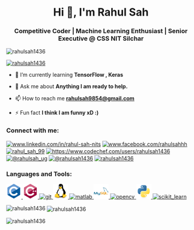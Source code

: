 <h1 align="center">Hi 👋, I'm Rahul Sah</h1>
<h3 align="center">Competitive Coder | Machine Learning Enthusiast | Senior Executive @ CSS NIT Silchar</h3>

<p align="left"> <img src="https://komarev.com/ghpvc/?username=rahulsah1436&label=Profile%20views&color=0e75b6&style=flat" alt="rahulsah1436" /> </p>

<p align="left"> <a href="https://github.com/ryo-ma/github-profile-trophy"><img src="https://github-profile-trophy.vercel.app/?username=rahulsah1436" alt="rahulsah1436" /></a> </p>
<!-- 🔭 I’m currently working on [Bone Suppliments Market Segmentation](https://github.com/rahulsah1436/Bone-Suppliments-Market-Segmentation) -->

- 🌱 I’m currently learning **TensorFlow , Keras**

- 💬 Ask me about **Anything I am ready to help.**

- 📫 How to reach me **rahulsah9854@gmail.com**

- ⚡ Fun fact **I think I am funny xD :)**

<h3 align="left">Connect with me:</h3>
<p align="left">
<a href="https://linkedin.com/in/www.linkedin.com/in/rahul-sah-nits" target="blank"><img align="center" src="https://raw.githubusercontent.com/rahuldkjain/github-profile-readme-generator/master/src/images/icons/Social/linked-in-alt.svg" alt="www.linkedin.com/in/rahul-sah-nits" height="30" width="40" /></a>
<a href="https://fb.com/www.facebook.com/rahulsahhh" target="blank"><img align="center" src="https://raw.githubusercontent.com/rahuldkjain/github-profile-readme-generator/master/src/images/icons/Social/facebook.svg" alt="www.facebook.com/rahulsahhh" height="30" width="40" /></a>
<a href="https://instagram.com/rahul_sah_99" target="blank"><img align="center" src="https://raw.githubusercontent.com/rahuldkjain/github-profile-readme-generator/master/src/images/icons/Social/instagram.svg" alt="rahul_sah_99" height="30" width="40" /></a>
<a href="https://www.codechef.com/users/https://www.codechef.com/users/rahulsah1436" target="blank"><img align="center" src="https://cdn.jsdelivr.net/npm/simple-icons@3.1.0/icons/codechef.svg" alt="https://www.codechef.com/users/rahulsah1436" height="30" width="40" /></a>
<a href="https://www.hackerrank.com/@rahulsah_ug" target="blank"><img align="center" src="https://raw.githubusercontent.com/rahuldkjain/github-profile-readme-generator/master/src/images/icons/Social/hackerrank.svg" alt="@rahulsah_ug" height="30" width="40" /></a>
<a href="https://www.hackerearth.com/@rahulsah1436" target="blank"><img align="center" src="https://raw.githubusercontent.com/rahuldkjain/github-profile-readme-generator/master/src/images/icons/Social/hackerearth.svg" alt="@rahulsah1436" height="30" width="40" /></a>
<a href="https://auth.geeksforgeeks.org/user/rahulsah1436" target="blank"><img align="center" src="https://raw.githubusercontent.com/rahuldkjain/github-profile-readme-generator/master/src/images/icons/Social/geeks-for-geeks.svg" alt="rahulsah1436" height="30" width="40" /></a>
</p>

<h3 align="left">Languages and Tools:</h3>
<p align="left"> <a href="https://www.cprogramming.com/" target="_blank"> <img src="https://raw.githubusercontent.com/devicons/devicon/master/icons/c/c-original.svg" alt="c" width="40" height="40"/> </a> <a href="https://www.w3schools.com/cpp/" target="_blank"> <img src="https://raw.githubusercontent.com/devicons/devicon/master/icons/cplusplus/cplusplus-original.svg" alt="cplusplus" width="40" height="40"/> </a> <a href="https://git-scm.com/" target="_blank"> <img src="https://www.vectorlogo.zone/logos/git-scm/git-scm-icon.svg" alt="git" width="40" height="40"/> </a> <a href="https://www.linux.org/" target="_blank"> <img src="https://raw.githubusercontent.com/devicons/devicon/master/icons/linux/linux-original.svg" alt="linux" width="40" height="40"/> </a> <a href="https://www.mathworks.com/" target="_blank"> <img src="https://upload.wikimedia.org/wikipedia/commons/2/21/Matlab_Logo.png" alt="matlab" width="40" height="40"/> </a> <a href="https://www.mysql.com/" target="_blank"> <img src="https://raw.githubusercontent.com/devicons/devicon/master/icons/mysql/mysql-original-wordmark.svg" alt="mysql" width="40" height="40"/> </a> <a href="https://opencv.org/" target="_blank"> <img src="https://www.vectorlogo.zone/logos/opencv/opencv-icon.svg" alt="opencv" width="40" height="40"/> </a> <a href="https://www.python.org" target="_blank"> <img src="https://raw.githubusercontent.com/devicons/devicon/master/icons/python/python-original.svg" alt="python" width="40" height="40"/> </a> <a href="https://scikit-learn.org/" target="_blank"> <img src="https://upload.wikimedia.org/wikipedia/commons/0/05/Scikit_learn_logo_small.svg" alt="scikit_learn" width="40" height="40"/> </a> </p>

<p><img align="left" src="https://github-readme-stats.vercel.app/api/top-langs?username=rahulsah1436&show_icons=true&locale=en&layout=compact" alt="rahulsah1436" /></p>

<p>&nbsp;<img align="center" src="https://github-readme-stats.vercel.app/api?username=rahulsah1436&show_icons=true&locale=en" alt="rahulsah1436" /></p>

<p><img align="center" src="https://github-readme-streak-stats.herokuapp.com/?user=rahulsah1436&" alt="rahulsah1436" /></p>
